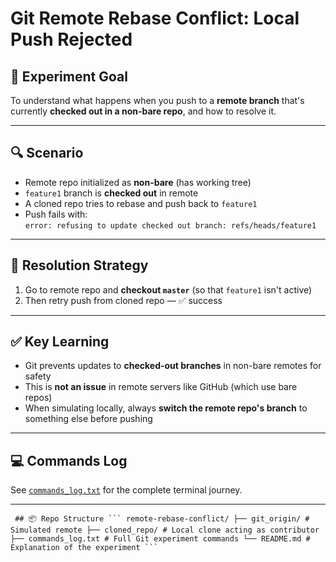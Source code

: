 # Git Remote Rebase Conflict: Local Push Rejected

## 🧪 Experiment Goal

To understand what happens when you push to a **remote branch** that's currently **checked out in a non-bare repo**, and how to resolve it.

---

## 🔍 Scenario

- Remote repo initialized as **non-bare** (has working tree)
- `feature1` branch is **checked out** in remote
- A cloned repo tries to rebase and push back to `feature1`
- Push fails with:  
  `error: refusing to update checked out branch: refs/heads/feature1`

---

## 🧵 Resolution Strategy

1. Go to remote repo and **checkout `master`** (so that `feature1` isn't active)
2. Then retry push from cloned repo — ✅ success

---

## ✅ Key Learning

- Git prevents updates to **checked-out branches** in non-bare remotes for safety
- This is **not an issue** in remote servers like GitHub (which use bare repos)
- When simulating locally, always **switch the remote repo's branch** to something else before pushing

---

## 💻 Commands Log

See [`commands_log.txt`](./commands_log.txt) for the complete terminal journey.

---

<pre><code> ## 📦 Repo Structure ``` remote-rebase-conflict/ ├── git_origin/ # Simulated remote ├── cloned_repo/ # Local clone acting as contributor ├── commands_log.txt # Full Git experiment commands └── README.md # Explanation of the experiment ``` </code></pre>

